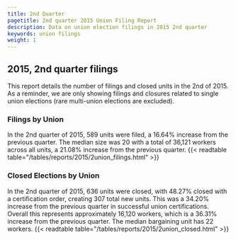 ```yaml
---
title: 2nd Quarter 
pagetitle: 2nd quarter 2015 Union Filing Report
description: Data on union election filings in 2015 2nd quarter 
keywords: union filings
weight: 1
---
```


## 2015, 2nd quarter filings

This report details the number of filings and closed units in the 2nd of 2015. As a reminder, we are only showing filings and closures related to single union elections (rare multi-union elections are excluded).

### Filings by Union
In the 2nd quarter of 2015, 589 units were filed, a 16.64% increase from the previous quarter. The median size was 20 with a total of 36,121 workers across all units, a 21.08% increase from the previous quarter.
{{< readtable table="/tables/reports/2015/2union_filings.html" >}}

### Closed Elections by Union
In the 2nd quarter of 2015, 636 units were closed, with 48.27% closed with a certification order, creating 307 total new units. This was a 34.20% increase from the previous quarter in successful union certifications. Overall this represents approximately 16,120 workers, which is a 36.31% increase from the previous quarter. The median bargaining unit has 22 workers.
{{< readtable table="/tables/reports/2015/2union_closed.html" >}}
